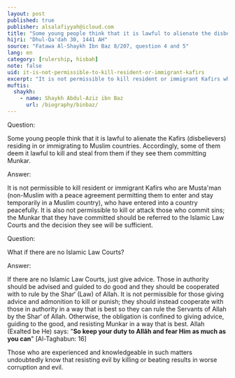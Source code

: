 ```yaml
---
layout: post
published: true
publisher: alsalafiyyah@icloud.com
title: "Some young people think that it is lawful to alienate the disbelievers residing in or immigrating to Muslim countries"
hijri: "Dhul-Qa'dah 30, 1441 AH"
source: "Fatawa Al-Shaykh Ibn Baz 8/207, question 4 and 5"
lang: en
category: [rulership, hisbah]
note: false
uid: it-is-not-permissible-to-kill-resident-or-immigrant-kafirs
excerpt: "It is not permissible to kill resident or immigrant Kafirs who are Musta'man (non-Muslim with a peace agreement permitting them to enter and stay temporarily in a Muslim country), who have entered into a country peacefully."
muftis:
  shaykh: 
    - name: Shaykh Abdul-Aziz ibn Baz
      url: /biography/binbaz/
---
```


Question:

Some young people think that it is lawful to alienate the Kafirs (disbelievers) residing in or immigrating to Muslim countries. Accordingly, some of them deem it lawful to kill and steal from them if they see them committing Munkar. 

Answer:

It is not permissible to kill resident or immigrant Kafirs who are Musta'man (non-Muslim with a peace agreement permitting them to enter and stay temporarily in a Muslim country), who have entered into a country peacefully. It is also not permissible to kill or attack those who commit sins; the Munkar that they have committed should be referred to the Islamic Law Courts and the decision they see will be sufficient.

Question: 

What if there are no Islamic Law Courts? 

Answer:

If there are no Islamic Law Courts, just give advice. Those in authority should be advised and guided to do good and they should be cooperated with to rule by the Shar‘ (Law) of Allah. It is not permissible for those giving advice and admonition to kill or punish; they should instead cooperate with those in authority in a way that is best so they can rule the Servants of Allah by the Shar‘ of Allah. Otherwise, the obligation is confined to giving advice, guiding to the good, and resisting Munkar in a way that is best. Allah (Exalted be He) says: "**So keep your duty to Allâh and fear Him as much as you can**" [Al-Taghabun: 16] 

Those who are experienced and knowledgeable in such matters undoubtedly know that resisting evil by killing or beating results in worse corruption and evil.
